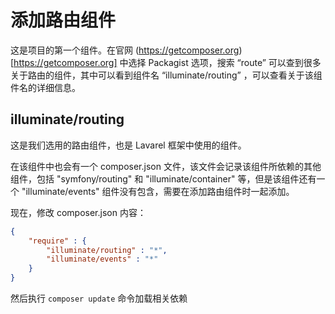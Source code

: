 # 添加路由组件

这是项目的第一个组件。在官网 (https://getcomposer.org)[https://getcomposer.org] 中选择 Packagist 选项，搜索 “route” 可以查到很多关于路由的组件，其中可以看到组件名 “illuminate/routing” ，可以查看关于该组件名的详细信息。

## illuminate/routing

这是我们选用的路由组件，也是 Lavarel 框架中使用的组件。

在该组件中也会有一个 composer.json 文件，该文件会记录该组件所依赖的其他组件，包括 "symfony/routing" 和 "illuminate/container" 等，但是该组件还有一个 "illuminate/events" 组件没有包含，需要在添加路由组件时一起添加。

现在，修改 composer.json 内容：

```json
{
    "require" : {
        "illuminate/routing" : "*",
        "illuminate/events" : "*"
    }
}
```

然后执行 `composer update` 命令加载相关依赖